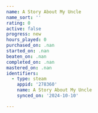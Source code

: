 ```yaml
---
name: A Story About My Uncle
name_sort: ''
rating: 0
active: false
progress: new
hours_played: 0
purchased_on: .nan
started_on: .nan
beaten_on: .nan
completed_on: .nan
mastered_on: .nan
identifiers:
  - type: steam
    appid: '278360'
    name: A Story About My Uncle
    synced_on: '2024-10-10'

---
```

